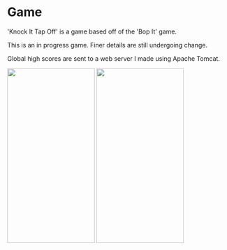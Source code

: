 # Game
'Knock It Tap Off' is a game based off of the 'Bop It' game.

This is an in progress game.
Finer details are still undergoing change.

Global high scores are sent to a web server I made using Apache Tomcat.

<img src="https://drive.google.com/uc?export=view&id=1CYa-FH7divx9upAIltq8TVtshKsfXxr4" width="200" height="400"> <img src="https://drive.google.com/uc?export=view&id=1SD99q6vx9vwWghNlq0vDHY09Un-k3EP4" width="200" height="400">


